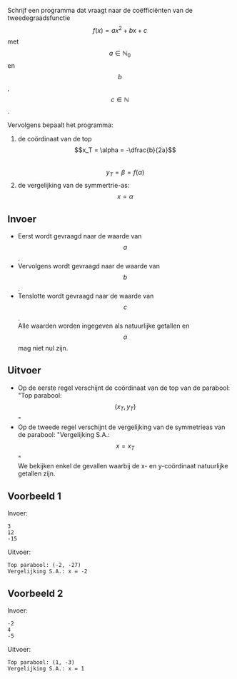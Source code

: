 Schrijf een programma dat vraagt naar de coëfficiënten van de tweedegraadsfunctie $$f(x) = ax^2 + bx + c$$ met $$a \in \mathbb{N}_0$$ en <br>
$$b$$, $$c \in \mathbb{N}$$.

Vervolgens bepaalt het programma:
1. de coördinaat van de top <br>
   $$x_T = \alpha = -\dfrac{b}{2a}$$ <br>
   $$y_T = \beta  = f(\alpha)$$
2. de vergelijking van de symmertrie-as: $$x = \alpha$$
   
## Invoer
- Eerst wordt gevraagd naar de waarde van $$a$$.
- Vervolgens wordt gevraagd naar de waarde van $$b$$.
- Tenslotte wordt gevraagd naar de waarde van $$c$$.<br>
Alle waarden worden ingegeven als natuurlijke getallen en $$a$$ mag niet nul zijn.

## Uitvoer
- Op de eerste regel verschijnt de coördinaat van de top van de parabool: "Top parabool: $$(x_T, y_T)$$"
- Op de tweede regel verschijnt de vergelijking van de symmetrieas van de parabool: "Vergelijking S.A.: $$x = x_T$$" <br>
We bekijken enkel de gevallen waarbij de x- en y-coördinaat natuurlijke getallen zijn.

## Voorbeeld 1
Invoer:
```
3
12
-15
```
Uitvoer:
```
Top parabool: (-2, -27)
Vergelijking S.A.: x = -2
```

## Voorbeeld 2
Invoer:
```
-2
4
-5
```
Uitvoer:
```
Top parabool: (1, -3)
Vergelijking S.A.: x = 1
```
